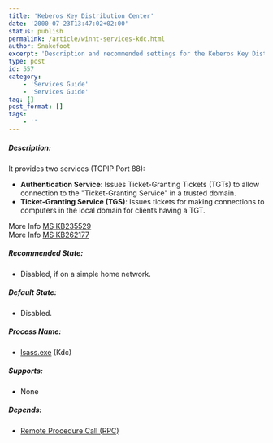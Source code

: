 ```yaml
---
title: 'Keberos Key Distribution Center'
date: '2000-07-23T13:47:02+02:00'
status: publish
permalink: /article/winnt-services-kdc.html
author: Snakefoot
excerpt: 'Description and recommended settings for the Keberos Key Distribution Center service.'
type: post
id: 557
category:
    - 'Services Guide'
    - 'Services Guide'
tag: []
post_format: []
tags:
    - ''
---
```

##### Description:

 It provides two services (TCPIP Port 88):
 - **Authentication Service**: Issues Ticket-Granting Tickets (TGTs) to allow connection to the "Ticket-Granting Service" in a trusted domain.
 - **Ticket-Granting Service (TGS)**: Issues tickets for making connections to computers in the local domain for clients having a TGT.
 
 More Info [MS KB235529](http://support.microsoft.com/kb/235529 "Kerberos Support on Windows 2000-Based Server Clusters [Q235529]")  
 More Info [MS KB262177](http://support.microsoft.com/kb/262177 "HOW TO: Enable Kerberos Event Logging [Q262177]")  
  
##### Recommended State:

- Disabled, if on a simple home network.

##### Default State:

- Disabled.

##### Process Name:

- [lsass.exe](/article/winnt-services-wrapper.html) (Kdc)

##### Supports:

- None

##### Depends:

- [Remote Procedure Call (RPC)](/article/winnt-services-rpcss.html)